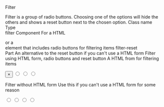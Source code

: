 Filter

Filter is a group of radio buttons. Choosing one of the options will hide the others and shows a reset button next to the chosen option.
Class name
	Type	
filter	Component
	For a HTML <form> or a <div> element that includes radio buttons for filtering items
filter-reset	
Part
	An alternative to the reset button if you can't use a HTML form
Filter using HTML form, radio buttons and reset button
A HTML from for filtering items

<form className="filter">
  <input className="btn btn-square" type="reset" value="×"/>
  <input className="btn" type="radio" name="frameworks" aria-label="Svelte"/>
  <input className="btn" type="radio" name="frameworks" aria-label="Vue"/>
  <input className="btn" type="radio" name="frameworks" aria-label="React"/>
</form>

Filter without HTML form
Use this if you can't use a HTML form for some reason

<div className="filter">
  <input className="btn filter-reset" type="radio" name="metaframeworks" aria-label="All"/>
  <input className="btn" type="radio" name="metaframeworks" aria-label="Sveltekit"/>
  <input className="btn" type="radio" name="metaframeworks" aria-label="Nuxt"/>
  <input className="btn" type="radio" name="metaframeworks" aria-label="Next.js"/>
</div>

